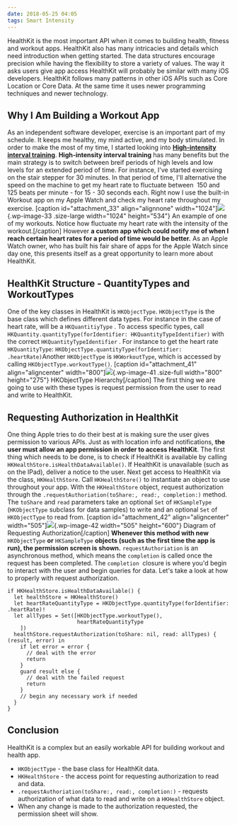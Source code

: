 ```yaml
---
date: 2018-05-25 04:05
tags: Smart Intensity
---
```

HealthKit is the most important API when it comes to building health,
fitness and workout apps. HealthKit also has many intricacies and
details which need introduction when getting started. The data
structures encourage precision while having the flexibility to store a
variety of values. The way it asks users give app access HealthKit will
probably be similar with many iOS developers. HealthKit follows many
patterns in other iOS APIs such as Core Location or Core Data. At the
same time it uses newer programming techniques and newer technology.

## Why I Am Building a Workout App

As an independent software developer, exercise is an important part of
my schedule. It keeps me healthy, my mind active, and my body
stimulated. In order to make the most of my time, I started looking into
**[High-intensity interval
training](https://en.m.wikipedia.org/wiki/High-intensity_interval_training)**.
**High-intensity interval training** has many benefits but the main
strategy is to switch between breif periods of high levels and low
levels for an extended period of time. For instance, I've started
exercising on the stair stepper for 30 minutes. In that period of time,
I'll alternative the speed on the machine to get my heart rate to
fluctuate between  150 and 125 beats per minute - for 15 - 30 seconds
each. Right now I use the built-in Workout app on my Apple Watch and
check my heart rate throughout my exercise. \[caption
id=\"attachment_33\" align=\"alignnone\"
width=\"1024\"\]![](https://learningswift.brightdigit.com/wp-content/uploads/sites/2/2018/05/IMG_208F0706D0D0-1-1024x534.jpeg){.wp-image-33
.size-large width="1024" height="534"} An example of one of my workouts.
Notice how fluctuate my heart rate with the intensity of the
workout.\[/caption\] However **a custom app which could notify me of
when I reach certain heart rates for a period of time would be better.**
As an Apple Watch owner, who has built his fair share of apps for the
Apple Watch since day one, this presents itself as a great opportunity
to learn more about HealthKit.

## HealthKit Structure - QuantityTypes and WorkoutTypes

One of the key classes in HealthKit is `HKObjectType`. `HKObjectType` is
the base class which defines different data types. For instance in the
case of heart rate, will be a `HKQuantitiyType` . To access specific
types, call
`HKQuantity.quantityType(forIdentifier: HKQuantityTypeIdentifier)` with
the correct `HKQuantityTypeIdentifier` . For instance to get the heart
rate `HKQuantityType`:
`HKObjectType.quantityType(forIdentifier: .heartRate)`Another
`HKObjectType` is `HKWorkoutType`, which is accessed by calling
`HKObjectType.workoutType()`. \[caption id=\"attachment_41\"
align=\"aligncenter\"
width=\"800\"\]![](https://learningswift.brightdigit.com/wp-content/uploads/sites/2/2018/05/diagram.png){.wp-image-41
.size-full width="800" height="275"} HKObjectType Hierarchy\[/caption\]
The first thing we are going to use with these types is request
permission from the user to read and write to HealthKit.

## Requesting Authorization in HealthKit

One thing Apple tries to do their best at is making sure the user gives
permission to various APIs. Just as with location info and
notifications, **the user must allow an app permission in order to
access HealthKit**. The first thing which needs to be done, is to check
if HealthKit is available by calling
`HKHealthStore.isHealthDataAvailable()`. If HealthKit is unavailable
(such as on the IPad), deliver a notice to the user. Next get access to
HealthKit via the class, `HKHealthStore`. Call `HKHealthStore()` to
instantiate an object to use throughout your app. With the
`HKHealthStore` object, request authorization through the
`.requestAuthoriation(toShare:, read:, completion:)` method. The
`toShare` and `read` parameters take an optional `Set` of `HKSampleType`
(`HKObjectType` subclass for data samples) to write and an optional
`Set` of `HKObjectType` to read from. \[caption id=\"attachment_42\"
align=\"aligncenter\"
width=\"505\"\]![](https://learningswift.brightdigit.com/wp-content/uploads/sites/2/2018/05/Artboard-1-253x300.png){.wp-image-42
width="505" height="600"} Diagram of Requesting
Authorization\[/caption\] **Whenever this method with new**
`HKObjectType` **or** `HKSampleType` **objects (such as the first time
the app is run), the permission screen is shown.** `requestAuthoriation`
is an asynchronous method, which means the `completion` is called once
the request has been completed. The `completion`  closure is where
you\'d begin to interact with the user and begin queries for data. Let's
take a look at how to properly with request authorization.

    if HKHealthStore.isHealthDataAvailable() {
      let healthStore = HKHealthStore()
      let heartRateQuantityType = HKObjectType.quantityType(forIdentifier: .heartRate)!
      let allTypes = Set([HKObjectType.workoutType(),
                          heartRateQuantityType
        ])
      healthStore.requestAuthorization(toShare: nil, read: allTypes) { (result, error) in
        if let error = error {
          // deal with the error
          return
        }
        guard result else {
          // deal with the failed request 
          return
        }
        // begin any necessary work if needed
      }
    }

## Conclusion

HealthKit is a complex but an easily workable API for building workout
and health app.

-   `HKObjectType` - the base class for HealthKit data.
-   `HKHealthStore` - the access point for requesting authorization to
    read and data.
-   `.requestAuthoriation(toShare:, read:, completion:)` - requests
    authorization of what data to read and write on a `HKHealthStore`
    object.
-   When any change is made to the authorization requested, the
    permission sheet will show.